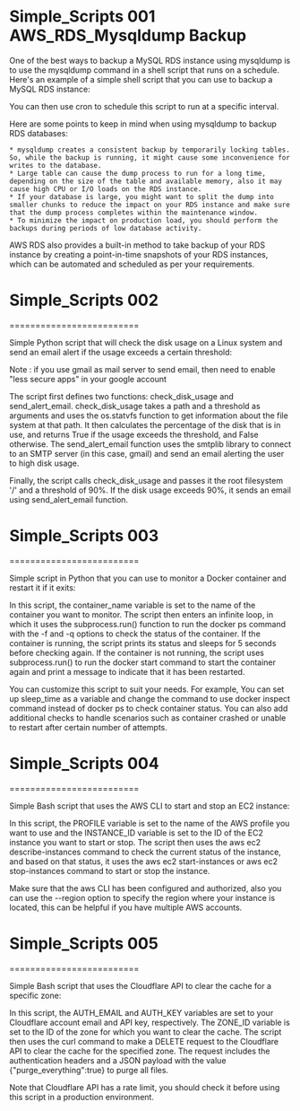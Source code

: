 # Simple_Scripts 001  AWS_RDS_Mysqldump Backup


One of the best ways to backup a MySQL RDS instance using mysqldump is to use the mysqldump command in a shell script that runs on a schedule. Here's an example of a simple shell script that you can use to backup a MySQL RDS instance:

You can then use cron to schedule this script to run at a specific interval.

Here are some points to keep in mind when using mysqldump to backup RDS databases:

    * mysqldump creates a consistent backup by temporarily locking tables. So, while the backup is running, it might cause some inconvenience for writes to the database.
    * Large table can cause the dump process to run for a long time, depending on the size of the table and available memory, also it may cause high CPU or I/O loads on the RDS instance.
    * If your database is large, you might want to split the dump into smaller chunks to reduce the impact on your RDS instance and make sure that the dump process completes within the maintenance window.
    * To minimize the impact on production load, you should perform the backups during periods of low database activity.

AWS RDS also provides a built-in method to take backup of your RDS instance by creating a point-in-time snapshots of your RDS instances, which can be automated and scheduled as per your requirements.


# Simple_Scripts 002
=========================

Simple Python script that will check the disk usage on a Linux system and send an email alert if the usage exceeds a certain threshold:

Note : if you use gmail as mail server to send email, then need to enable "less secure apps" in your google account

The script first defines two functions: check_disk_usage and send_alert_email. check_disk_usage takes a path and a threshold as arguments and uses the os.statvfs function to get information about the file system at that path. It then calculates the percentage of the disk that is in use, and returns True if the usage exceeds the threshold, and False otherwise. The send_alert_email function uses the smtplib library to connect to an SMTP server (in this case, gmail) and send an email alerting the user to high disk usage.

Finally, the script calls check_disk_usage and passes it the root filesystem '/' and a threshold of 90%. If the disk usage exceeds 90%, it sends an email using send_alert_email function.


# Simple_Scripts 003  
=========================

Simple script in Python that you can use to monitor a Docker container and restart it if it exits:

In this script, the container_name variable is set to the name of the container you want to monitor. The script then enters an infinite loop, in which it uses the subprocess.run() function to run the docker ps command with the -f and -q options to check the status of the container. If the container is running, the script prints its status and sleeps for 5 seconds before checking again. If the container is not running, the script uses subprocess.run() to run the docker start command to start the container again and print a message to indicate that it has been restarted.

You can customize this script to suit your needs. For example, You can set up sleep_time as a variable and change the command to use docker inspect command instead of docker ps to check container status. You can also add additional checks to handle scenarios such as container crashed or unable to restart after certain number of attempts.

# Simple_Scripts 004 
=========================

Simple Bash script that uses the AWS CLI to start and stop an EC2 instance:

In this script, the PROFILE variable is set to the name of the AWS profile you want to use and the INSTANCE_ID variable is set to the ID of the EC2 instance you want to start or stop. The script then uses the aws ec2 describe-instances command to check the current status of the instance, and based on that status, it uses the aws ec2 start-instances or aws ec2 stop-instances command to start or stop the instance.

Make sure that the aws CLI has been configured and authorized, also you can use the --region option to specify the region where your instance is located, this can be helpful if you have multiple AWS accounts.

# Simple_Scripts 005
=========================

Simple Bash script that uses the Cloudflare API to clear the cache for a specific zone:

In this script, the AUTH_EMAIL and AUTH_KEY variables are set to your Cloudflare account email and API key, respectively. The ZONE_ID variable is set to the ID of the zone for which you want to clear the cache. The script then uses the curl command to make a DELETE request to the Cloudflare API to clear the cache for the specified zone. The request includes the authentication headers and a JSON payload with the value {"purge_everything":true} to purge all files.

Note that Cloudflare API has a rate limit, you should check it before using this script in a production environment.
